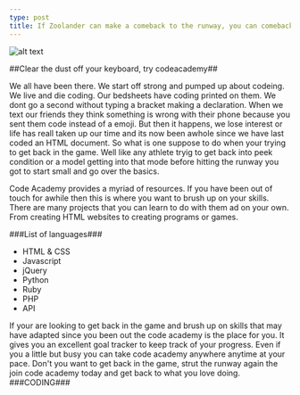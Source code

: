 ```yaml
---
type: post
title: If Zoolander can make a comeback to the runway, you can comeback to coding
---
```


![alt text](http://i.guim.co.uk/static/w-620/h--/q-95/sys-images/Guardian/Pix/pictures/2015/3/11/1426068325307/b15a9408-45ec-4cf0-975c-83eb02eb685b-620x372.jpeg "Zoolander")

##Clear the dust off your keyboard, try codeacademy##

We all have been there. We start off strong and pumped up about codeing. We live and die coding. Our bedsheets have coding printed on them. We dont go a second without typing a bracket making a declaration. When we text our friends they think something is wrong with their phone because you sent them code instead of a emoji. But then it happens, we lose interest or life has  reall taken up our time and its now been awhole since we have last coded an HTML document. So what is one suppose to do when your trying to get back in the game. Well like any athlete tryig to get back into peek condition or a model getting into that mode before hitting the runway you got to start small and go over the basics.

Code Academy provides a myriad of resources. If you have been out of touch for awhile then this is where you want to brush up on your skills. There are many projects that you can learn to do with them ad on your own. From creating HTML websites to creating programs or games.

###List of languages###

* HTML & CSS
* Javascript
* jQuery
* Python
* Ruby
* PHP
* API

If your are looking to get back in the game and brush up on skills that may have adapted since you been out the code academy is the place for you. It gives you an excellent goal tracker to keep track of your progress. Even if you a little but busy you can take code academy anywhere anytime at your pace. Don't you want to get back in the game, strut the runway again the join code academy today and get back to what you love doing. ###CODING###




